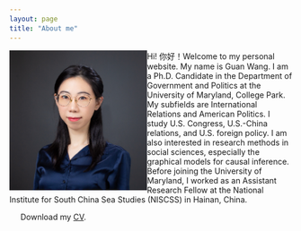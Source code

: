 ```yaml
---
layout: page
title: "About me"
---
```


<img align="left" width="245" height="250" src="photo.JPG" padding="15px"> 

<div style="float: justify">
  
Hi! 你好！Welcome to my personal website. My name is Guan Wang. I am a Ph.D. Candidate in the Department of Government and Politics at the University of Maryland, College Park. My subfields are International Relations and American Politics. I study U.S. Congress, U.S.-China relations, and U.S. foreign policy. I am also interested in research methods in social sciences, especially the graphical models for causal inference. Before joining the University of Maryland, I worked as an Assistant Research Fellow at the National Institute for South China Sea Studies (NISCSS) in Hainan, China.  
  
</div>

&nbsp;&nbsp;&nbsp;&nbsp; Download my [CV](https://guanw921.github.io/guanwang.pdf).


